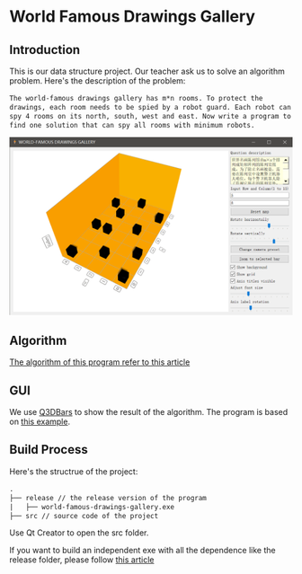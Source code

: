 # World Famous Drawings Gallery

## Introduction

This is our data structure project. Our teacher ask us to solve an algorithm problem. Here's the description of the problem:

    The world-famous drawings gallery has m*n rooms. To protect the drawings, each room needs to be spied by a robot guard. Each robot can spy 4 rooms on its north, south, west and east. Now write a program to find one solution that can spy all rooms with minimum robots.

![program image](/src/doc/images/program-image.png)

## Algorithm

[The algorithm of this program refer to this article](https://blog.csdn.net/m0_37809890/article/details/80823205)

## GUI

We use [Q3DBars](https://doc.qt.io/qt-5/q3dbars.html) to show the result of the algorithm. The program is based on [this example](https://doc.qt.io/qt-5/qtdatavisualization-bars-example.html).

## Build Process

Here's the structrue of the project:

```
.
├── release // the release version of the program
|   ├── world-famous-drawings-gallery.exe
├── src // source code of the project
```

Use Qt Creator to open the src folder.

If you want to build an independent exe with all the dependence like the release folder, please follow [this article](https://blog.csdn.net/sinat_36264666/article/details/73305712)
